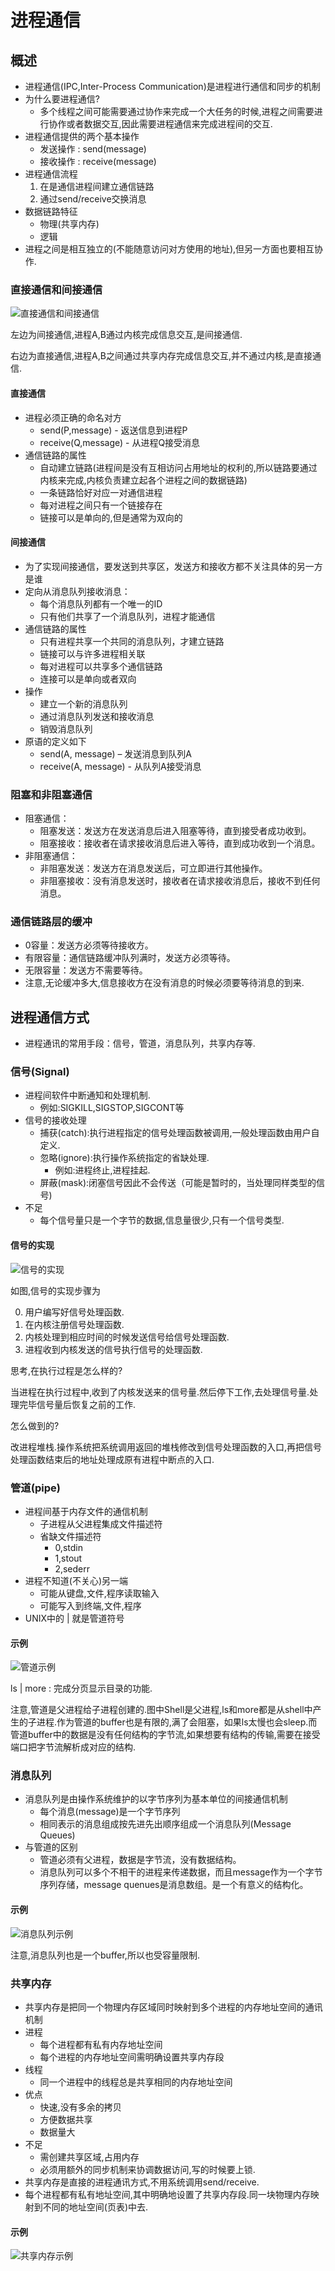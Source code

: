 # 进程通信

## 概述
* 进程通信(IPC,Inter-Process Communication)是进程进行通信和同步的机制
* 为什么要进程通信?
	* 多个线程之间可能需要通过协作来完成一个大任务的时候,进程之间需要进行协作或者数据交互,因此需要进程通信来完成进程间的交互.
* 进程通信提供的两个基本操作
	* 发送操作 : send(message)
	* 接收操作 : receive(message)
* 进程通信流程
	1. 在是通信进程间建立通信链路
	2. 通过send/receive交换消息
* 数据链路特征
	* 物理(共享内存)
	* 逻辑
* 进程之间是相互独立的(不能随意访问对方使用的地址),但另一方面也要相互协作.

### 直接通信和间接通信

![直接通信和间接通信](https://github.com/zzhangyuhang/operating-system/blob/master/photo/11.直接通信和间接通信.png)

左边为间接通信,进程A,B通过内核完成信息交互,是间接通信.

右边为直接通信,进程A,B之间通过共享内存完成信息交互,并不通过内核,是直接通信.

#### 直接通信
* 进程必须正确的命名对方
	* send(P,message) - 返送信息到进程P
	* receive(Q,message) - 从进程Q接受消息
* 通信链路的属性
	* 自动建立链路(进程间是没有互相访问占用地址的权利的,所以链路要通过内核来完成,内核负责建立起各个进程之间的数据链路)
	* 一条链路恰好对应一对通信进程
	* 每对进程之间只有一个链接存在
	* 链接可以是单向的,但是通常为双向的

#### 间接通信
* 为了实现间接通信，要发送到共享区，发送方和接收方都不关注具体的另一方是谁 
* 定向从消息队列接收消息： 
	* 每个消息队列都有一个唯一的ID 
	* 只有他们共享了一个消息队列，进程才能通信 
* 通信链路的属性 
	* 只有进程共享一个共同的消息队列，才建立链路 
	* 链接可以与许多进程相关联 
	* 每对进程可以共享多个通信链路 
	* 连接可以是单向或者双向 
* 操作
	* 建立一个新的消息队列 
	* 通过消息队列发送和接收消息 
	* 销毁消息队列 
* 原语的定义如下 
	* send(A, message) – 发送消息到队列A 
	* receive(A, message) - 从队列A接受消息

### 阻塞和非阻塞通信
  
* 阻塞通信：
	* 阻塞发送：发送方在发送消息后进入阻塞等待，直到接受者成功收到。
	* 阻塞接收：接收者在请求接收消息后进入等待，直到成功收到一个消息。 
* 非阻塞通信：
	* 非阻塞发送：发送方在消息发送后，可立即进行其他操作。
	* 非阻塞接收：没有消息发送时，接收者在请求接收消息后，接收不到任何消息。

### 通信链路层的缓冲
* 0容量：发送方必须等待接收方。
* 有限容量：通信链路缓冲队列满时，发送方必须等待。
* 无限容量：发送方不需要等待。
* 注意,无论缓冲多大,信息接收方在没有消息的时候必须要等待消息的到来.

## 进程通信方式
* 进程通讯的常用手段：信号，管道，消息队列，共享内存等.

### 信号(Signal)
* 进程间软件中断通知和处理机制.
	* 例如:SIGKILL,SIGSTOP,SIGCONT等
* 信号的接收处理
	* 捕获(catch):执行进程指定的信号处理函数被调用,一般处理函数由用户自定义.
	* 忽略(ignore):执行操作系统指定的省缺处理.
		* 例如:进程终止,进程挂起.
	* 屏蔽(mask):闭塞信号因此不会传送（可能是暂时的，当处理同样类型的信号)
* 不足
	* 每个信号量只是一个字节的数据,信息量很少,只有一个信号类型.

#### 信号的实现

![信号的实现](https://github.com/zzhangyuhang/operating-system/blob/master/photo/11.信号的实现.png)

如图,信号的实现步骤为

0. 用户编写好信号处理函数.
1. 在内核注册信号处理函数.
2. 内核处理到相应时间的时候发送信号给信号处理函数.
3. 进程收到内核发送的信号执行信号的处理函数.

思考,在执行过程是怎么样的?

当进程在执行过程中,收到了内核发送来的信号量.然后停下工作,去处理信号量.处理完毕信号量后恢复之前的工作.

怎么做到的?

改进程堆栈.操作系统把系统调用返回的堆栈修改到信号处理函数的入口,再把信号处理函数结束后的地址处理成原有进程中断点的入口.

### 管道(pipe)
* 进程间基于内存文件的通信机制
	* 子进程从父进程集成文件描述符
	* 省缺文件描述符
		* 0,stdin
		* 1,stout
		* 2,sederr
* 进程不知道(不关心)另一端
	* 可能从键盘,文件,程序读取输入
	* 可能写入到终端,文件,程序
* UNIX中的 | 就是管道符号

#### 示例

![管道示例](https://github.com/zzhangyuhang/operating-system/blob/master/photo/11.管道示例.png)

ls | more : 完成分页显示目录的功能.

注意,管道是父进程给子进程创建的.图中Shell是父进程,ls和more都是从shell中产生的子进程.作为管道的buffer也是有限的,满了会阻塞，如果ls太慢也会sleep.而管道buffer中的数据是没有任何结构的字节流,如果想要有结构的传输,需要在接受端口把字节流解析成对应的结构.

### 消息队列
* 消息队列是由操作系统维护的以字节序列为基本单位的间接通信机制
	* 每个消息(message)是一个字节序列
	* 相同表示的消息组成按先进先出顺序组成一个消息队列(Message Queues)
* 与管道的区别
	* 管道必须有父进程，数据是字节流，没有数据结构。
	* 消息队列可以多个不相干的进程来传递数据，而且message作为一个字节序列存储，message quenues是消息数组。是一个有意义的结构化。

#### 示例

![消息队列示例](https://github.com/zzhangyuhang/operating-system/blob/master/photo/11.消息队列示例.png)

注意,消息队列也是一个buffer,所以也受容量限制.

### 共享内存
* 共享内存是把同一个物理内存区域同时映射到多个进程的内存地址空间的通讯机制
* 进程
	* 每个进程都有私有内存地址空间
	* 每个进程的内存地址空间需明确设置共享内存段
* 线程
	* 同一个进程中的线程总是共享相同的内存地址空间
* 优点
	* 快速,没有多余的拷贝
	* 方便数据共享
	* 数据量大
* 不足
	* 需创建共享区域,占用内存
	* 必须用额外的同步机制来协调数据访问,写的时候要上锁.
* 共享内存是直接的进程通讯方式,不用系统调用send/receive.
* 每个进程都有私有地址空间,其中明确地设置了共享内存段.同一块物理内存映射到不同的地址空间(页表)中去.

#### 示例

![共享内存示例](https://github.com/zzhangyuhang/operating-system/blob/master/photo/11.共享内存示例.png)